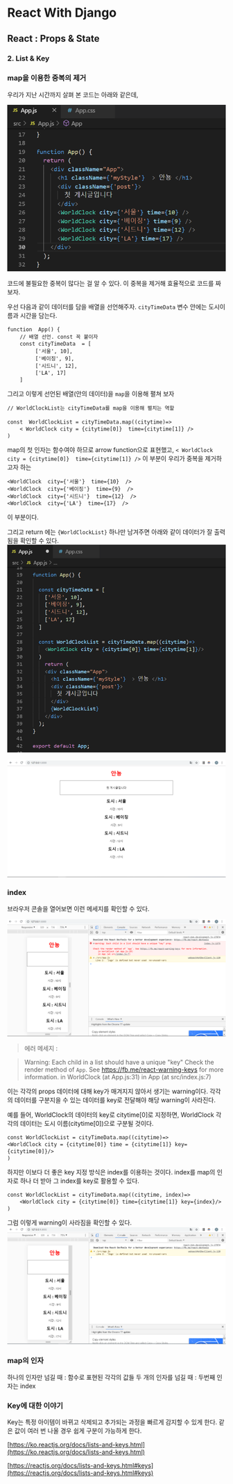 

# React With Django
## React : Props & State
### 2. List & Key


### map을 이용한 중복의 제거

우리가 지난 시간까지 살펴 본 코드는 아래와 같은데,

![props](/img/3/1/worldclock_app.png)

코드에 불필요한 중복이 많다는 걸 알 수 있다.
이 중복을 제거해 효율적으로 코드를 짜 보자.

우선 다음과 같이 데이터를 담을 배열을 선언해주자.
`cityTimeData` 변수 안에는 도시이름과 시간을 담는다.
```
function  App() {
    // 배열 선언. const 꼭 붙이자
    const cityTimeData  = [
         ['서울', 10],
         ['베이징', 9],
         ['시드니', 12],
         ['LA', 17]
    ]
```

그리고 이렇게 선언된 배열(안의 데이터)을 `map`을 이용해 펼쳐 보자

```
// WorldClockList는 cityTimeData를 map을 이용해 펼치는 역할

const  WorldClockList = cityTimeData.map((citytime)=>
    < WorldClock city = {citytime[0]}  time={citytime[1]} />
) 

```
map의 첫 인자는 함수여야 하므로  arrow function으로 표현했고,
`< WorldClock city = {citytime[0]}  time={citytime[1]} />`
이 부분이 우리가 중복을 제거하고자 하는 
```
<WorldClock  city={'서울'}  time={10}  />
<WorldClock  city={'베이징'}  time={9}  />
<WorldClock  city={'시드니'}  time={12}  />
<WorldClock  city={'LA'}  time={17}  />
```
이 부분이다.

그리고 return 에는 `{WorldClockList}` 하나만 남겨주면 
아래와 같이 데이터가 잘 출력됨을 확인할 수 있다.
![props](/img/3/2/appjs.png)

![props](/img/3/2/result.png)

### index

브라우저 콘솔을 열어보면 이런 메세지를 확인할 수 있다.

![props](/img/3/2/error.png)

> 에러 메세지 : 

> Warning: Each child in a list should have a unique "key"
> Check the render method of `App`. See https://fb.me/react-warning-keys
> for more information.
>     in WorldClock (at App.js:31)
>     in App (at src/index.js:7)

이는 각각의 props 데이터에 대해 key가 매겨지지 않아서 생기는 warning이다.
각각의 데이터를 구분지을 수 있는 데이터를 key로 전달해야 해당 warning이 사라진다.

예를 들어,
WorldClock의 데이터의 key로 citytime[0]로 지정하면,
WorldClock 각각의 데이터는 도시 이름(citytime[0])으로 구분될 것이다.

    const WorldClockList = cityTimeData.map((citytime)=>
    <WorldClock city = {citytime[0]} time = {citytime[1]} key= {citytime[0]}/>
    )

하지만 이보다 더 좋은 key 지정 방식은 index를 이용하는 것이다.
index를 map의 인자로 하나 더 받아 그 index를 key로 활용할 수 있다.

    const WorldClockList = cityTimeData.map((citytime, index)=>
        <WorldClock city = {citytime[0]} time={citytime[1]} key={index}/>
    )

그럼 이렇게 warning이 사라짐을 확인할 수 있다.
![result](/img/3/2/result2.png)


### map의 인자	

하나의 인자만 넘길 때 : 함수로 표현된 각각의 값들
두 개의 인자를 넘길 때 : 두번째 인자는 index


### Key에 대한 이야기

Key는 특정 아이템이 바뀌고 삭제되고 추가되는 과정을 빠르게 감지할 수 있게 한다.
같은 값이 여러 번 나올 경우 쉽게 구분이 가능하게 한다.

[https://ko.reactjs.org/docs/lists-and-keys.html](https://ko.reactjs.org/docs/lists-and-keys.html)

[https://reactjs.org/docs/lists-and-keys.html#keys](https://reactjs.org/docs/lists-and-keys.html#keys)